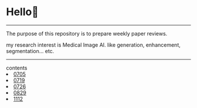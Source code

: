 # Hello👋   
<hr>
The purpose of this repository is to prepare weekly paper reviews.

my research interest is Medical Image AI. like generation, enhancement, segmentation... etc.
<hr>
<ui>
    contents
    <li><a href='0705_PYS_Generative_Adversarial_Nets.pdf'>0705</a></li>
    <li><a href='0719_2D_medical_image_synthesis_using_transformer_based_denoising_diffusion_probabilistic_model.pdf'>0719</a></li>
    <li><a href='0726_nn_U-Net_self-adapting_Framework_for_U-Net-Based_Medical_Image_Segmentation.pdf'>0726</a></li>
    <li><a href='0829_Deep_Residual_Learning_for_Image_Recognition.pdf'>0829</a></li>
    <li><a href='1112_A_Style-Based_Generator_Architecture_for_Generative_Adversarial_Networks.pdf'>1112</a></li>
</ui>
